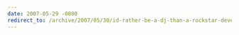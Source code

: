 ```yaml
---
date: 2007-05-29 -0800
redirect_to: /archive/2007/05/30/id-rather-be-a-dj-than-a-rockstar-developer.aspx/
---
```

